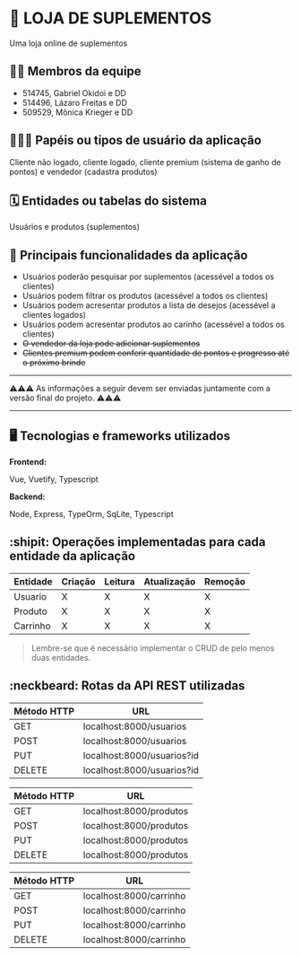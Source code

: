 # :checkered_flag: LOJA DE SUPLEMENTOS

Uma loja online de suplementos

## :technologist: Membros da equipe

- 514745, Gabriel Okidoi e DD
- 514496, Lázaro Freitas e DD
- 509529, Mônica Krieger e DD

## :people_holding_hands: Papéis ou tipos de usuário da aplicação

Cliente não logado, cliente logado, cliente premium (sistema de ganho de pontos) e vendedor (cadastra produtos)

## :spiral_calendar: Entidades ou tabelas do sistema

Usuários e produtos (suplementos)

## :triangular_flag_on_post:	 Principais funcionalidades da aplicação

- Usuários poderão pesquisar por suplementos (acessével a todos os clientes)
- Usuários podem filtrar os produtos (acessével a todos os clientes)
- Usuários podem acresentar produtos a lista de desejos (acessével a clientes logados)
- Usuários podem acresentar produtos ao carinho (acessével a todos os clientes)
- ~~O vendedor da loja pode adicionar suplementos~~
- ~~Clientes premium podem conferir quantidade de pontos e progresso até o próximo brinde~~

----

:warning::warning::warning: As informações a seguir devem ser enviadas juntamente com a versão final do projeto. :warning::warning::warning:


----

## :desktop_computer: Tecnologias e frameworks utilizados

**Frontend:**

Vue, Vuetify, Typescript

**Backend:**

Node, Express, TypeOrm, SqLite, Typescript


## :shipit: Operações implementadas para cada entidade da aplicação


| Entidade| Criação | Leitura | Atualização | Remoção |
| --- | --- | --- | --- | --- |
| Usuario | X |  X  | X | X |
| Produto | X |  X  |  X | X |
| Carrinho | X | X   |  X | X |

> Lembre-se que é necessário implementar o CRUD de pelo menos duas entidades.

## :neckbeard: Rotas da API REST utilizadas

| Método HTTP | URL |
| --- | --- |
| GET | localhost:8000/usuarios
| POST | localhost:8000/usuarios
| PUT | localhost:8000/usuarios?id
| DELETE | localhost:8000/usuarios?id

| Método HTTP | URL |
| --- | --- |
| GET | localhost:8000/produtos
| POST | localhost:8000/produtos
| PUT | localhost:8000/produtos
| DELETE | localhost:8000/produtos

| Método HTTP | URL |
| --- | --- |
| GET | localhost:8000/carrinho
| POST | localhost:8000/carrinho
| PUT | localhost:8000/carrinho
| DELETE | localhost:8000/carrinho
